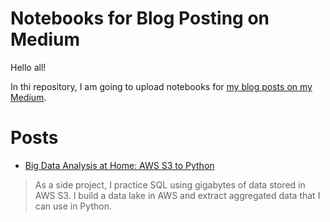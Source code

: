 # Notebooks for Blog Posting on Medium

Hello all! 

In thi repository, I am going to upload notebooks for [my blog posts on my Medium](https://medium.com/@weonhyeok.chung). 

# Posts

- [Big Data Analysis at Home: AWS S3 to Python](https://medium.com/mlearning-ai/big-data-analysis-at-home-aws-bucket-to-python-69d7ecfb5872)

> As a side project, I practice SQL using gigabytes of data stored in AWS S3. I build a data lake in AWS and extract aggregated data that I can use in Python.


